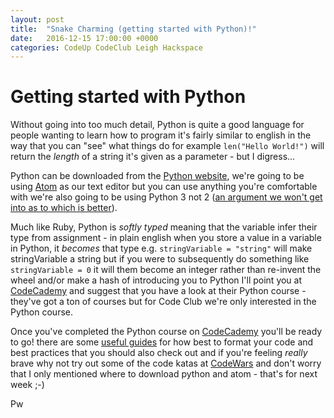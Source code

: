 ```yaml
---
layout: post
title:  "Snake Charming (getting started with Python)!"
date:   2016-12-15 17:00:00 +0000
categories: CodeUp CodeClub Leigh Hackspace
---
```


Getting started with Python
================
Without going into too much detail, Python is quite a good language for people wanting to learn how to program
it's fairly similar to english in the way that you can "see" what things do for example ```len("Hello World!")```
will return the *length* of a string it's given as a parameter - but I digress...

Python can be downloaded from the [Python website][1], we're going to be using [Atom][2] as our text editor but you can use anything you're comfortable with we're also going to be using Python 3 not 2 ([an argument we won't get into as to which is better][6]).

Much like Ruby, Python is _softly typed_ meaning that the variable infer their type from assignment - in plain english when you store a value in a variable in Python, it _becomes_ that type e.g. ``` stringVariable = "string" ``` will make  stringVariable a string but if you were to subsequently do something like ```stringVariable = 0``` it will them become an integer
rather than re-invent the wheel and/or make a hash of introducing you to Python I'll point you at [CodeCademy][3] and suggest that you have a look at their Python course - they've got a ton of courses but for Code Club we're only interested in the Python course.

Once you've completed the Python course on [CodeCademy][3] you'll be ready to go!
there are some [useful guides][4] for how best to format your code and best practices that you should also check out
and if you're feeling _really_ brave why not try out some of the code katas at [CodeWars][5] and don't worry that I only mentioned where to download python and atom - that's for next week ;-)

Pw

[1]:https://www.python.org/
[2]:https://atom.io/
[3]:https://www.codecademy.com/
[4]:http://docs.python-guide.org/en/latest/
[5]:https://www.codewars.com/
[6]:http://docs.python-guide.org/en/latest/starting/which-python/#the-state-of-python-3-2
